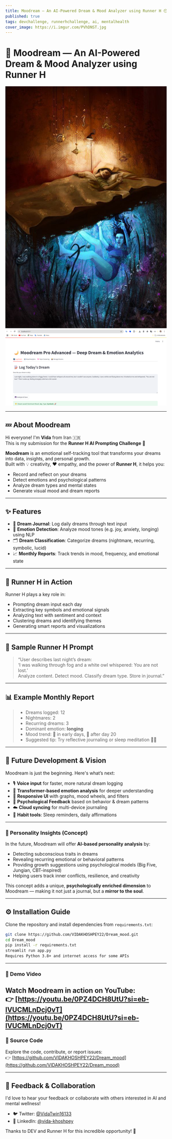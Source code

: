 ```yaml
---
title: Moodream — An AI-Powered Dream & Mood Analyzer using Runner H 😴🌙
published: true
tags: devchallenge, runnerhchallenge, ai, mentalhealth
cover_image: https://i.imgur.com/PVhDNST.jpg
---
```


# 🌙 Moodream — An AI-Powered Dream & Mood Analyzer using Runner H

![Dream Image](./dream.jpg)
![Mood Chart](./image.png)

---

## 💤 About Moodream

Hi everyone! I'm **Vida** from Iran 🇮🇷  
This is my submission for the **Runner H AI Prompting Challenge** 🧠

**Moodream** is an emotional self-tracking tool that transforms your dreams into data, insights, and personal growth.  
Built with 💡 creativity, ❤️ empathy, and the power of **Runner H**, it helps you:

- Record and reflect on your dreams  
- Detect emotions and psychological patterns  
- Analyze dream types and mental states  
- Generate visual mood and dream reports

---

## ✨ Features

- 🧠 **Dream Journal**: Log daily dreams through text input  
- 💖 **Emotion Detection**: Analyze mood tones (e.g. joy, anxiety, longing) using NLP  
- 🗂️ **Dream Classification**: Categorize dreams (nightmare, recurring, symbolic, lucid)  
- 📈 **Monthly Reports**: Track trends in mood, frequency, and emotional state  

---

## 🧠 Runner H in Action

Runner H plays a key role in:

- Prompting dream input each day  
- Extracting key symbols and emotional signals  
- Analyzing text with sentiment and context  
- Clustering dreams and identifying themes  
- Generating smart reports and visualizations  

---

## 🌈 Sample Runner H Prompt

> “User describes last night’s dream:  
> ‘I was walking through fog and a white owl whispered: You are not lost.’  
> Analyze content. Detect mood. Classify dream type. Store in journal.”

---

## 📊 Example Monthly Report

> - Dreams logged: 12  
> - Nightmares: 2  
> - Recurring dreams: 3  
> - Dominant emotion: **longing**  
> - Mood trend: 🔻 in early days, 🔼 after day 20  
> - Suggested tip: Try reflective journaling or sleep meditation 🧘‍♀️  

---

## 🔮 Future Development & Vision

Moodream is just the beginning. Here's what’s next:

- 🎙️ **Voice input** for faster, more natural dream logging  
- 🤖 **Transformer-based emotion analysis** for deeper understanding  
- 📱 **Responsive UI** with graphs, mood wheels, and filters  
- 🧾 **Psychological Feedback** based on behavior & dream patterns  
- ☁️ **Cloud syncing** for multi-device journaling  
- 🧘 **Habit tools**: Sleep reminders, daily affirmations  

---

### 🧩 Personality Insights (Concept)

In the future, Moodream will offer **AI-based personality analysis** by:

- Detecting subconscious traits in dreams  
- Revealing recurring emotional or behavioral patterns  
- Providing growth suggestions using psychological models (Big Five, Jungian, CBT-inspired)  
- Helping users track inner conflicts, resilience, and creativity  

This concept adds a unique, **psychologically enriched dimension** to Moodream — making it not just a journal, but a **mirror to the soul**.

---

## ⚙️ Installation Guide

Clone the repository and install dependencies from `requirements.txt`:

```bash
git clone https://github.com/VIDAKHOSHPEY22/Dream_mood.git
cd Dream_mood
pip install -r requirements.txt
streamlit run app.py
Requires Python 3.8+ and internet access for some APIs
```

---


### 🎥 Demo Video

Watch Moodream in action on YouTube:  
👉 [https://youtu.be/0PZ4DCH8UtU?si=eb-lVUCMLnDcj0vT](https://youtu.be/0PZ4DCH8UtU?si=eb-lVUCMLnDcj0vT)
---

### 📂 Source Code

Explore the code, contribute, or report issues:  
👉 [https://github.com/VIDAKHOSHPEY22/Dream_mood](https://github.com/VIDAKHOSHPEY22/Dream_mood)

---

## 💬 Feedback & Collaboration

I'd love to hear your feedback or collaborate with others interested in AI and mental wellness!

- 🐦 Twitter: [@VidaTwin16133](https://x.com/VidaTwin16133)  
- 💼 LinkedIn: [@vida-khoshpey](https://www.linkedin.com/in/vida-khoshpey-820124265)



Thanks to DEV and Runner H for this incredible opportunity! 💙
